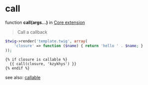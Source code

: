 call
====

function **call(args...)** in [Core extension](../Core.md)

> Call a callback

``` php
$twig->render('template.twig', array(
    'closure' => function ($name) { return 'hello ' . $name; }
));
```

``` twig
{% if closure is callable %}
  {{ call(closure, 'kzykhys') }}
{% endif %}
```

see also: [callable](../tests/callable.md)